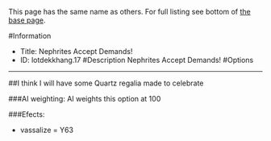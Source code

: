 This page has the same name as others. For full listing see bottom of [the base page](nephrites_accept_demands.md).

#Information
 - Title: Nephrites Accept Demands!
 - ID: lotdekkhang.17
#Description
Nephrites Accept Demands!
#Options

___
##I think I will have some Quartz regalia made to celebrate

###AI weighting:
AI weights this option at 100


###Efects:<ul><li>vassalize = Y63</li></ul>
